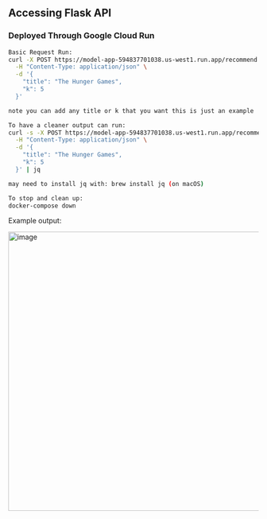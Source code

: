 ## Accessing Flask API
### Deployed Through Google Cloud Run

```bash
Basic Request Run:
curl -X POST https://model-app-594837701038.us-west1.run.app/recommend \
  -H "Content-Type: application/json" \
  -d '{
    "title": "The Hunger Games",
    "k": 5
  }'

note you can add any title or k that you want this is just an example

To have a cleaner output can run:
curl -s -X POST https://model-app-594837701038.us-west1.run.app/recommend \
  -H "Content-Type: application/json" \
  -d '{
    "title": "The Hunger Games",
    "k": 5
  }' | jq

may need to install jq with: brew install jq (on macOS)

To stop and clean up:
docker-compose down
```
Example output:

<img width="562" alt="image" src="https://github.com/user-attachments/assets/c1e001f0-7ddd-4ebc-935e-53d168416bec" />


